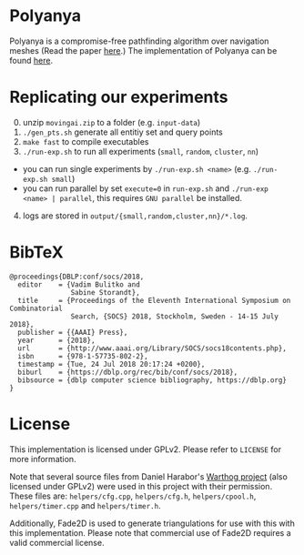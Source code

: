 # Polyanya

Polyanya is a compromise-free pathfinding algorithm over navigation meshes (Read the paper [here](http://www.ijcai.org/proceedings/2017/0070.pdf).)
The implementation of Polyanya can be found [here](https://bitbucket.org/mlcui1/polyanya).

# Replicating our experiments

0. unzip `movingai.zip` to a folder (e.g. `input-data`)
1. `./gen_pts.sh` generate all entitiy set and query points
2. `make fast` to compile executables
3. `./run-exp.sh` to run all experiments (`small`, `random`, `cluster`, `nn`)
  * you can run single experiments by `./run-exp.sh <name>` (e.g. `./run-exp.sh small`)
  * you can run parallel by set `execute=0` in `run-exp.sh` and `./run-exp <name> | parallel`,
  this requires `GNU parallel` be installed.
4. logs are stored in `output/{small,random,cluster,nn}/*.log`.

# BibTeX
```
@proceedings{DBLP:conf/socs/2018,
  editor    = {Vadim Bulitko and
               Sabine Storandt},
  title     = {Proceedings of the Eleventh International Symposium on Combinatorial
               Search, {SOCS} 2018, Stockholm, Sweden - 14-15 July 2018},
  publisher = {{AAAI} Press},
  year      = {2018},
  url       = {http://www.aaai.org/Library/SOCS/socs18contents.php},
  isbn      = {978-1-57735-802-2},
  timestamp = {Tue, 24 Jul 2018 20:17:24 +0200},
  biburl    = {https://dblp.org/rec/bib/conf/socs/2018},
  bibsource = {dblp computer science bibliography, https://dblp.org}
}
```

# License

This implementation is licensed under GPLv2. Please refer to
`LICENSE` for more information.

Note that several source files from Daniel Harabor's
[Warthog project](https://bitbucket.org/dharabor/pathfinding)
(also licensed under GPLv2) were used in this project with their permission.
These files are:
`helpers/cfg.cpp`, `helpers/cfg.h`, `helpers/cpool.h`, `helpers/timer.cpp` and
`helpers/timer.h`.

Additionally, Fade2D is used to generate triangulations for use with this
with this implementation. Please note that commercial use of Fade2D requires
a valid commercial license.

